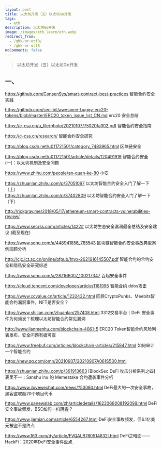 ```yaml
---
layout: post
title: 以太坊开发（五）以太坊Go开发
tags:
  - eth
description: 以太坊Go开发
image: /images/eth_learn/eth.webp
redirect_from:
  - /gbk-or-utf8/
  - /gbk-or-utf8
noComments: false
---
```


> 以太坊开发（五）以太坊Go开发

## 一、


https://github.com/ConsenSys/smart-contract-best-practices  智能合约安全实践


https://github.com/sec-bit/awesome-buggy-erc20-tokens/blob/master/ERC20_token_issue_list_CN.md    erc20 安全总结

https://c-csa.cn/u_file/photo/20210107/75020fa302.pdf 智能合约安全指南

https://c-csa.cn/research/    智能合约安全研究

https://blog.csdn.net/u011721501/category_7483965.html 区块链安全 

https://blog.csdn.net/u011721501/article/details/120491919  智能合约安全(一)：以太坊机制及安全问题  


https://www.zhihu.com/people/an-quan-ke-80  小安


https://zhuanlan.zhihu.com/p/37051097  以太坊智能合约安全入门了解一下（上）   
https://zhuanlan.zhihu.com/p/37402809  以太坊智能合约安全入门了解一下（下） 

http://rickgray.me/2018/05/17/ethereum-smart-contracts-vulnerabilities-review/ 


https://www.secrss.com/articles/1422#  以太坊生态安全漏洞最全总结及安全建议 (截至现在)

https://www.sohu.com/a/448941856_785543   区块链智能合约安全事故典型案例回顾分析   

http://cjc.ict.ac.cn/online/bfpub/htyx-2021616145507.pdf 智能合约的合约安全和隐私安全研究综述   

https://www.sohu.com/a/287166007_100217347  百起安全事件   

https://cloud.tencent.com/developer/article/1181995  智能合约 ddos攻击

https://www.ccvalue.cn/article/1232432.html  回顾CryptoPunks、Meebits智能合约漏洞事件，NFT是否安全？

https://www.shilian.com/zhuanlan/257408.html  3312交易平台｜DeFi 安全事件为何频发？梳理以太坊智能合约常见漏洞  

http://www.lianmenhu.com/blockchain-4061-5 ERC20 Token智能合约风险列表发布，安全问题有据可查

https://www.freebuf.com/articles/blockchain-articles/215847.html
如何审计一个智能合约 

https://new.qq.com/omn/20210907/20210907A061S500.html 

https://zhuanlan.zhihu.com/p/391913663 [BlockSec DeFi 攻击分析系列之四] 表里不一：Sanshu Inu 的 Memestake 合约遭袭事件分析

https://www.ilovewechat.com/news/?53080.html  DeFi最大的一次安全事故，黑客盗取超20个项目代币

https://www.panewslab.com/zh/articledetails/1623068008192099.html  DeFi安全事故频发，BSC如何一扫阴霾？

https://www.jiemian.com/article/6554267.html  DeFi安全事故频发，但6.1亿美元被盗不是终点  

https://www.163.com/dy/article/FVQALB760514832I.html DeFi之暗面——HackFi：2020年DeFi安全事件盘点.  




